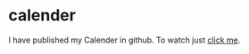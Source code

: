 # calender

 I have published my Calender in github.
 To watch just [click me](https://github.com/Jerald-Joyson/calender). 